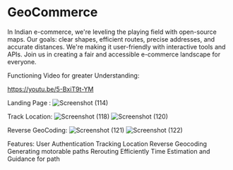 # GeoCommerce
In Indian e-commerce, we're leveling the playing field with open-source maps. Our goals: clear shapes, efficient routes, precise addresses, and accurate distances. We're making it user-friendly with interactive tools and APIs. Join us in creating a fair and accessible e-commerce landscape for everyone.

Functioning Video for greater Understanding:

https://youtu.be/5-BxiT9t-YM

Landing Page :
![Screenshot (114)](https://github.com/talanayush/GeoCommerce/assets/115425087/6f5e9869-e3b8-4590-b139-c575b36479fb)

Track Location:
![Screenshot (118)](https://github.com/talanayush/GeoCommerce/assets/115425087/116b6a58-28fe-4911-b8ac-ef0050666528)
![Screenshot (120)](https://github.com/talanayush/GeoCommerce/assets/115425087/a92185f5-fa36-49a6-a327-34a1f713db95)

Reverse GeoCoding:
![Screenshot (121)](https://github.com/talanayush/GeoCommerce/assets/115425087/6a7ab0fc-c1e0-4f36-96e1-adc55243c4b5)
![Screenshot (122)](https://github.com/talanayush/GeoCommerce/assets/115425087/137b2414-a47b-4516-bfa0-59dd38b711c5)

Features:
User Authentication Tracking Location Reverse Geocoding Generating motorable paths Rerouting Efficiently Time Estimation and Guidance for path











